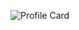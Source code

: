 ![Profile Card](https://lanyard-profile-readme.vercel.app/api/240580900188848130?theme=dark&animated=true&hideDiscrim=false&borderRadius=20px)
